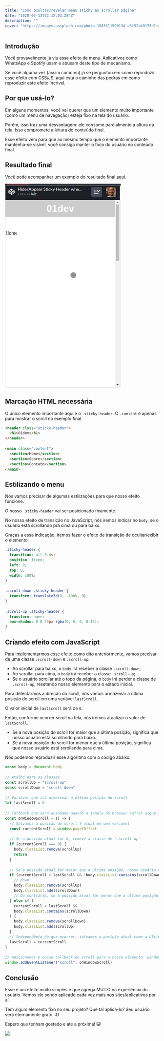 ```yaml
---
title: "Como ocultar/revelar menu sticky ao scrollar página"
date: "2020-03-13T22:12:03.284Z"
description: ""
cover: "https://images.unsplash.com/photo-1583311590134-e5f52ab9175d?ixlib=rb-1.2.1&ixid=eyJhcHBfaWQiOjEyMDd9&auto=format&fit=crop&w=1410&q=80"
---
```


## Introdução

Você provavelmente já viu esse efeito de menu. Aplicativos como WhatsApp e Spotify usam e abusam deste tipo de mecanismo.

Se você alguma vez (assim como eu) já se perguntou em como reproduzir esse efeito com CSS/JS, aqui está o caminho das pedras em como reproduzir este efeito incrível.

## Por que usá-lo?

Em alguns momentos, você vai querer que um elemento muito importante (como um menu de navegação) esteja fixo na tela do usuário.

Porém, isso traz uma desvantagem: ele consome parcialmente a altura da tela. Isso compromete a leitura do conteúdo final.

Esse efeito vem para que ao mesmo tempo que o elemento importante mantenha-se visível, você consiga manter o foco do usuário no conteúdo final.

## Resultado final

Você pode acompanhar um exemplo do resultado final [aqui](https://codepen.io/luizhrqas/pen/WNvzXjE).

![](./gif1.gif)

## Marcação HTML necessária

O único elemento importante aqui é o `.sticky-header`. O `.content` é apenas para mostrar o scroll no exemplo final.

```html
<header class="sticky-header">
  <h1>01dev</h1>
</header>

<main class="content">
  <section>Home</section>
  <section>Sobre</section>
  <section>Contato</section>
</main>
```

## Estilizando o menu

Nós vamos precisar de algumas estilizações para que nosso efeito funcione.

O nosso `.sticky-header` vai ser posicionado fixamente.

No nosso efeito de transição no JavaScript, nós iremos indicar no `body`, se o usuário está scrollando pra cima ou para baixo.

Graças a essa indicação, iremos fazer o efeito de transição de ocultar/exibir o elemento:

```css
.sticky-header {
  transition: all 0.4s;
  position: fixed;
  left: 0;
  top: 0;
  width: 100%;
}

.scroll-down .sticky-header {
  transform: translate3d(0, -100%, 0);
}

.scroll-up .sticky-header {
  transform: none;
  box-shadow: 0 0 20px rgba(0, 0, 0, 0.15);
}
```

## Criando efeito com JavaScript

Para implementarmos esse efeito,como dito anteriormente, vamos precisar de uma classe `.scroll-down` e `.scroll-up`:

- Ao scrollar para baixo, o `body` irá receber a classe `.scroll-down`;
- Ao scrollar para cima, o `body` irá receber a classe `.scroll-up`;
- Se o usuário scrollar até o topo da página, o `body` irá perder a classe de `.scroll-up`, resetando nosso elemento para o estado inicial.

Para detectarmos a direção do scroll, nós vamos armazenar a última posição do scroll em uma variável `lastScroll`.

O valor inicial de `lastScroll` será de `0`.

Então, conforme ocorrer scroll na tela, nós iremos atualizar o valor de `lastScroll`.

- Se a nova posição do scroll for maior que a última posição, significa que nosso usuário está scrollando para baixo.
- Se a nova posição do scroll for menor que a última posição, significa que nosso usuário está scrollando para cima.

Nós podemos reproduzir esse algoritmo com o código abaixo:

```js
const body = document.body

// Atalho para as classes
const scrollUp = "scroll-up"
const scrollDown = "scroll-down"

// Variável que irá armazenar a última posição do scroll
let lastScroll = 0

// Callback que será acionado quando a janela do browser sofrer algum scroll
const onWindowScroll = () => {
  // Salvamos a posição do scroll Y atual em uma variável
  const currentScroll = window.pageYOffset

  // Se a posição atual for 0, remove a classe de `.scroll-up`
  if (currentScroll === 0) {
    body.classList.remove(scrollUp)
    return
  }

  // Se a posição atual for maior que a última posição, nosso usuário está scrollando pra baixo
  if (currentScroll > lastScroll && !body.classList.contains(scrollDown)) {
    // down
    body.classList.remove(scrollUp)
    body.classList.add(scrollDown)
    // Do contrário, se a posição atual for menor que a última posição, nosso usuário está scrollando pra cima
  } else if (
    currentScroll < lastScroll &&
    body.classList.contains(scrollDown)
  ) {
    body.classList.remove(scrollDown)
    body.classList.add(scrollUp)
  }
  // Independente do que ocorrer, salvamos a posição atual como a última posição
  lastScroll = currentScroll
}

// Adicionamos o nosso callback de scroll para o nosso elemento `window`
window.addEventListener("scroll", onWindowScroll)
```

## Conclusão

Esse é um efeito muito simples e que agrega MUITO na experiência do usuário. Vemos ele sendo aplicado cada vez mais nos sites/aplicativos por aí.

Tem algum elemento fixo no seu projeto? Que tal aplicá-lo? Seu usuário será eternamente grato. :D

Espero que tenham gostado e até a próxima! 😺

![](https://media.giphy.com/media/107QsHzZW54hJC/giphy.gif)
